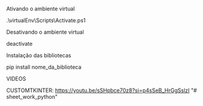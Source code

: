 Ativando o ambiente virtual

.\virtualEnv\Scripts\Activate.ps1

Desativando o ambiente virtual

deactivate

Instalação das bibliotecas

pip install nome_da_biblioteca

VIDEOS

CUSTOMTKINTER: 
 https://youtu.be/sSHpbce70z8?si=p4sSeB_HrGgSslzI
"# sheet_work_python" 
